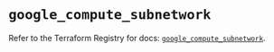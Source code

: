 # `google_compute_subnetwork`

Refer to the Terraform Registry for docs: [`google_compute_subnetwork`](https://registry.terraform.io/providers/hashicorp/google/6.25.0/docs/resources/compute_subnetwork).
